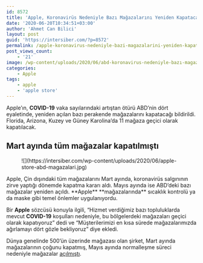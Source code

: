 ```yaml
---
id: 8572
title: 'Apple, Koronavirüs Nedeniyle Bazı Mağazalarını Yeniden Kapatacak'
date: '2020-06-20T10:34:51+03:00'
author: 'Ahmet Can Bilici'
layout: post
guid: 'https://intersiber.com/?p=8572'
permalink: /apple-koronavirus-nedeniyle-bazi-magazalarini-yeniden-kapatacak/
post_views_count:
    - '21'
image: /wp-content/uploads/2020/06/abd-koronavirus-nedeniyle-bazı-magazalarini-yeniden-kapatacak.jpg
categories:
    - Apple
tags:
    - apple
    - 'apple store'
---
```


Apple’ın, **COVID-19** vaka sayılarındaki artıştan ötürü ABD’nin dört eyaletinde, yeniden açılan bazı perakende mağazalarını kapatacağı bildirildi. Florida, Arizona, Kuzey ve Güney Karolina’da 11 mağaza geçici olarak kapatılacak.

## Mart ayında tüm mağazalar kapatılmıştı

<figure class="wp-block-image size-large">![](https://intersiber.com/wp-content/uploads/2020/06/apple-store-abd-magazalari.jpg)</figure>Apple, Çin dışındaki tüm mağazalarını Mart ayında, koronavirüs salgınının zirve yaptığı dönemde kapatma kararı aldı. Mayıs ayında ise ABD’deki bazı mağazalar yeniden açıldı. **Apple** **mağazalarında** sıcaklık kontrolü ya da maske gibi temel önlemler uygulanıyordu.

Bir **Apple** sözcüsü konuyla ilgili, “Hizmet verdiğimiz bazı topluluklarda mevcut **COVID-19** koşulları nedeniyle, bu bölgelerdeki mağazaları geçici olarak kapatıyoruz” dedi ve “Müşterilerimizi en kısa sürede mağazalarımızda ağırlamayı dört gözle bekliyoruz” diye ekledi.

Dünya genelinde 500’ün üzerinde mağazası olan şirket, Mart ayında mağazalarının çoğunu kapatmış, Mayıs ayında normalleşme süreci nedeniyle mağazalar [açılmıştı](https://intersiber.com/apple-abddeki-kapali-magazalarini-yeniden-aciyor/).
